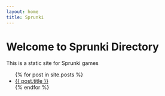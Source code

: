 ```yaml
---
layout: home
title: Sprunki
---
```

# Welcome to Sprunki Directory

This is a static site for Sprunki games

<ul>
  {% for post in site.posts %}
    <li>
      <a href="{{ post.url }}">{{ post.title }}</a>
    </li>
  {% endfor %}
</ul>
